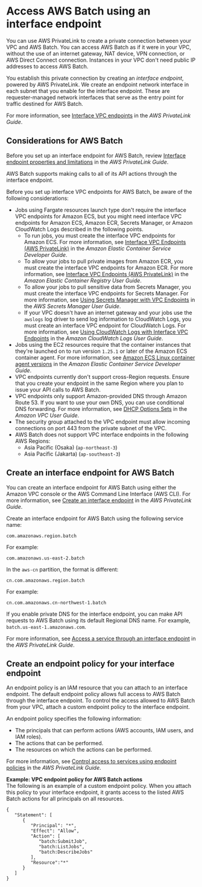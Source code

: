 # Access AWS Batch using an interface endpoint<a name="vpc-interface-endpoints"></a>

You can use AWS PrivateLink to create a private connection between your VPC and AWS Batch\. You can access AWS Batch as if it were in your VPC, without the use of an internet gateway, NAT device, VPN connection, or AWS Direct Connect connection\. Instances in your VPC don't need public IP addresses to access AWS Batch\.

You establish this private connection by creating an *interface endpoint*, powered by AWS PrivateLink\. We create an endpoint network interface in each subnet that you enable for the interface endpoint\. These are requester\-managed network interfaces that serve as the entry point for traffic destined for AWS Batch\.

For more information, see [Interface VPC endpoints](https://docs.aws.amazon.com/vpc/latest/privatelink/vpce-interface.html) in the *AWS PrivateLink Guide*\.

## Considerations for AWS Batch<a name="vpc-endpoint-considerations"></a>

Before you set up an interface endpoint for AWS Batch, review [Interface endpoint properties and limitations](https://docs.aws.amazon.com/vpc/latest/privatelink/vpce-interface.html#vpce-interface-limitations) in the *AWS PrivateLink Guide*\.

AWS Batch supports making calls to all of its API actions through the interface endpoint\. 

Before you set up interface VPC endpoints for AWS Batch, be aware of the following considerations:
+ Jobs using Fargate resources launch type don't require the interface VPC endpoints for Amazon ECS, but you might need interface VPC endpoints for Amazon ECS, Amazon ECR, Secrets Manager, or Amazon CloudWatch Logs described in the following points\.
  + To run jobs, you must create the interface VPC endpoints for Amazon ECS\. For more information, see [Interface VPC Endpoints \(AWS PrivateLink\)](https://docs.aws.amazon.com/AmazonECS/latest/developerguide/vpc-endpoints.html) in the *Amazon Elastic Container Service Developer Guide*\.
  + To allow your jobs to pull private images from Amazon ECR, you must create the interface VPC endpoints for Amazon ECR\. For more information, see [Interface VPC Endpoints \(AWS PrivateLink\)](https://docs.aws.amazon.com/AmazonECR/latest/userguide/vpc-endpoints.html) in the *Amazon Elastic Container Registry User Guide*\.
  + To allow your jobs to pull sensitive data from Secrets Manager, you must create the interface VPC endpoints for Secrets Manager\. For more information, see [Using Secrets Manager with VPC Endpoints](https://docs.aws.amazon.com/secretsmanager/latest/userguide/vpc-endpoint-overview.html) in the *AWS Secrets Manager User Guide*\.
  + If your VPC doesn't have an internet gateway and your jobs use the `awslogs` log driver to send log information to CloudWatch Logs, you must create an interface VPC endpoint for CloudWatch Logs\. For more information, see [Using CloudWatch Logs with Interface VPC Endpoints](https://docs.aws.amazon.com/AmazonCloudWatch/latest/logs/cloudwatch-logs-and-interface-VPC.html) in the *Amazon CloudWatch Logs User Guide*\.
+ Jobs using the EC2 resources require that the container instances that they're launched on to run version `1.25.1` or later of the Amazon ECS container agent\. For more information, see [Amazon ECS Linux container agent versions](https://docs.aws.amazon.com/AmazonECS/latest/developerguide/ecs-agent-versions.html) in the *Amazon Elastic Container Service Developer Guide*\.
+ VPC endpoints currently don't support cross\-Region requests\. Ensure that you create your endpoint in the same Region where you plan to issue your API calls to AWS Batch\.
+ VPC endpoints only support Amazon\-provided DNS through Amazon Route 53\. If you want to use your own DNS, you can use conditional DNS forwarding\. For more information, see [DHCP Options Sets](https://docs.aws.amazon.com/vpc/latest/userguide/VPC_DHCP_Options.html) in the *Amazon VPC User Guide*\.
+ The security group attached to the VPC endpoint must allow incoming connections on port 443 from the private subnet of the VPC\.
+ AWS Batch does not support VPC interface endpoints in the following AWS Regions:
  + Asia Pacific \(Osaka\) \(`ap-northeast-3`\)
  + Asia Pacific \(Jakarta\) \(`ap-southeast-3`\)

## Create an interface endpoint for AWS Batch<a name="vpc-endpoint-create"></a>

You can create an interface endpoint for AWS Batch using either the Amazon VPC console or the AWS Command Line Interface \(AWS CLI\)\. For more information, see [Create an interface endpoint](https://docs.aws.amazon.com/vpc/latest/privatelink/vpce-interface.html#create-interface-endpoint) in the *AWS PrivateLink Guide*\.

Create an interface endpoint for AWS Batch using the following service name:

```
com.amazonaws.region.batch
```

For example:

```
com.amazonaws.us-east-2.batch
```

In the `aws-cn` partition, the format is different:

```
cn.com.amazonaws.region.batch
```

For example:

```
cn.com.amazonaws.cn-northwest-1.batch
```

If you enable private DNS for the interface endpoint, you can make API requests to AWS Batch using its default Regional DNS name\. For example, `batch.us-east-1.amazonaws.com`\.

For more information, see [Access a service through an interface endpoint](https://docs.aws.amazon.com/vpc/latest/privatelink/vpce-interface.html#access-service-though-endpoint) in the *AWS PrivateLink Guide*\.

## Create an endpoint policy for your interface endpoint<a name="vpc-endpoint-policy"></a>

An endpoint policy is an IAM resource that you can attach to an interface endpoint\. The default endpoint policy allows full access to AWS Batch through the interface endpoint\. To control the access allowed to AWS Batch from your VPC, attach a custom endpoint policy to the interface endpoint\.

An endpoint policy specifies the following information:
+ The principals that can perform actions \(AWS accounts, IAM users, and IAM roles\)\.
+ The actions that can be performed\.
+ The resources on which the actions can be performed\.

For more information, see [Control access to services using endpoint policies](https://docs.aws.amazon.com/vpc/latest/privatelink/vpc-endpoints-access.html) in the *AWS PrivateLink Guide*\.

**Example: VPC endpoint policy for AWS Batch actions**  
The following is an example of a custom endpoint policy\. When you attach this policy to your interface endpoint, it grants access to the listed AWS Batch actions for all principals on all resources\.

```
{
   "Statement": [
      {
         "Principal": "*",
         "Effect": "Allow",
         "Action": [
            "batch:SubmitJob",
            "batch:ListJobs",
            "batch:DescribeJobs"
         ],
         "Resource":"*"
      }
   ]
}
```